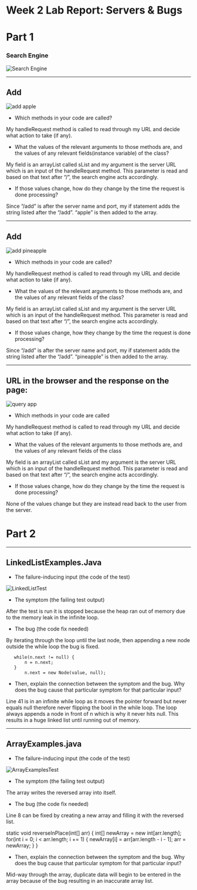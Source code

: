 # Week 2 Lab Report: Servers & Bugs
# Part 1
### Search Engine

 ![Search Engine](searchEngine.png)

---
## Add

 ![add apple](AddedW.png)

 * Which methods in your code are called?

 My handleRequest method is called to read through my URL and decide what action to take (if any). 
 * What the values of the relevant arguments to those methods are, and the values of any relevant fields(instance variable) of the class?

 My field is an arrayList called sList and my argument is the server URL which is an input of the handleRequest method. This parameter is read and based on that text after “/”, the  search engine acts accordingly. 

 * If those values change, how do they change by the time the request is done processing?
 
 Since “/add” is after the server name and port, my if statement adds the string listed after the “/add”. “apple” is then added to the array.

---
## Add

 ![add pineapple](Pineapple.png)

 * Which methods in your code are called?

 My handleRequest method is called to read through my URL and decide what action to take (if any). 

 * What the values of the relevant arguments to those methods are, and the values of any relevant fields of the class?

 My field is an arrayList called sList and my argument is the server URL which is an input of the handleRequest method. This parameter is read and based on that text after “/”, the search engine acts accordingly.

 * If those values change, how they change by the time the request is done processing?

 Since “/add” is after the server name and port, my if statement adds the string listed after the “/add”. “pineapple” is then added to the array.


---
## URL in the browser and the response on the page:

 ![query app](appQuery.png)

 * Which methods in your code are called

 My handleRequest method is called to read through my URL and decide what action to take (if any). 

 * What the values of the relevant arguments to those methods are, and the values of any relevant fields of the class

 My field is an arrayList called sList and my argument is the server URL which is an input of the handleRequest method. This parameter is read and based on that text after “/”, the search engine acts accordingly.

 * If those values change, how do they change by the time the request is done processing?

 None of the values change but they are instead read back to the user from the server. 


# Part 2
---
## LinkedListExamples.Java
 * The failure-inducing input (the code of the test)

 ![LinkedListTest](LinkedListTest.png)

 * The symptom (the failing test output) 

 After the test is run it is stopped because the heap ran out of memory due to the memory leak in the infinite loop.
 * The bug (the code fix needed)

 By iterating through the loop until the last node, then appending a new node outside the while loop the bug is fixed.

       while(n.next != null) {
           n = n.next;
       }
           n.next = new Node(value, null);
 
 * Then, explain the connection between the symptom and the bug. Why does the bug cause that particular symptom for that particular input? 

 Line 41 is in an infinite while loop as it moves the pointer forward but never equals null therefore never flipping the bool in the while loop. The loop always appends a node in front of n which is why it never hits null. This results in a huge linked list until running out of memory.

 

---
## ArrayExamples.java
 * The failure-inducing input (the code of the test)

 ![ArrayExamplesTest](ArrayTests.png)

 * The symptom (the failing test output)  

 The array writes the reversed array into itself. 
 * The bug (the code fix needed)

Line 8 can be fixed by creating a new array and filling it with the reversed list.

 static void reverseInPlace(int[] arr) {
   int[] newArray = new int[arr.length];
   for(int i = 0; i < arr.length; i += 1) {
     newArray[i] = arr[arr.length - i - 1];
     arr = newArray;
   }
 }

 * Then, explain the connection between the symptom and the bug. Why does the bug cause that particular symptom for that particular input?

 Mid-way through the array, duplicate data will begin to be entered in the array because of the bug resulting in an inaccurate array list.